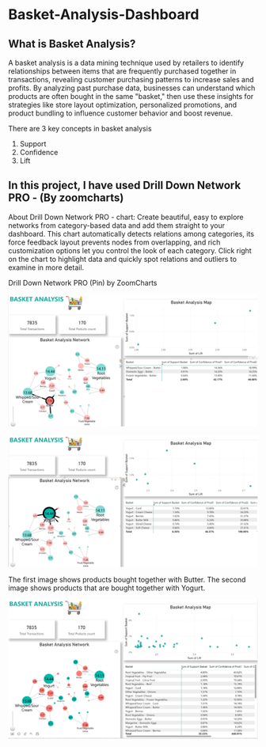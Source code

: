 # Basket-Analysis-Dashboard

## What is Basket Analysis?
A basket analysis is a data mining technique used by retailers to identify relationships between items that are frequently purchased together in transactions, revealing customer purchasing patterns to increase sales and profits. By analyzing past purchase data, businesses can understand which products are often bought in the same "basket," then use these insights for strategies like store layout optimization, personalized promotions, and product bundling to influence customer behavior and boost revenue.

There are 3 key concepts in basket analysis
1.	Support
2.	Confidence
3.	Lift



## In this project, I have used Drill Down Network PRO - (By zoomcharts)

About Drill Down Network PRO - chart: 
Create beautiful, easy to explore networks from category-based data and add them straight to your dashboard. This chart automatically detects relations among categories, its force feedback layout prevents nodes from overlapping, and rich customization options let you control the look of each category. Click right on the chart to highlight data and quickly spot relations and outliers to examine in more detail.

Drill Down Network PRO (Pin) by ZoomCharts

![img alt](https://github.com/nsankareswari-70/Basket-Analysis-Dashboard/blob/baaf534b9896600707371df62250b7610ed0dd32/BasketAnalysis1.png)

![img alt](https://github.com/nsankareswari-70/Basket-Analysis-Dashboard/blob/5e21c4bd4af17120dc6e40ab530b40d75c373f38/BasketAnalysis2.png)

The first image shows products bought together with Butter.
The second image shows products that are bought together with Yogurt.

![img alt](https://github.com/nsankareswari-70/Basket-Analysis-Dashboard/blob/0ee8560410376e116a028d6eb8b4192e8c84a6fb/BasketAnalysis3.png)


